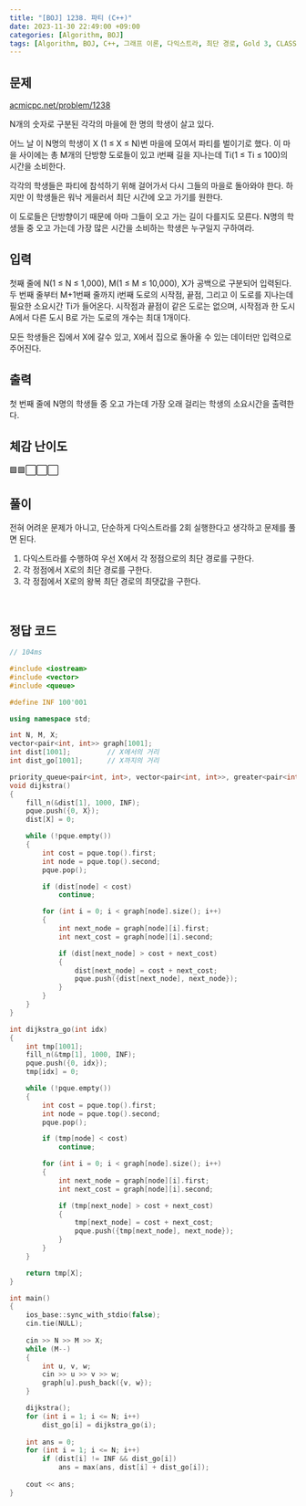 ```yaml
---
title: "[BOJ] 1238. 파티 (C++)"
date: 2023-11-30 22:49:00 +09:00
categories: [Algorithm, BOJ]
tags: [Algorithm, BOJ, C++, 그래프 이론, 다익스트라, 최단 경로, Gold 3, CLASS 4]
---
```

## **문제**
[acmicpc.net/problem/1238](https://www.acmicpc.net/problem/1238)
<br>

N개의 숫자로 구분된 각각의 마을에 한 명의 학생이 살고 있다.

어느 날 이 N명의 학생이 X (1 ≤ X ≤ N)번 마을에 모여서 파티를 벌이기로 했다. 이 마을 사이에는 총 M개의 단방향 도로들이 있고 i번째 길을 지나는데 Ti(1 ≤ Ti ≤ 100)의 시간을 소비한다.

각각의 학생들은 파티에 참석하기 위해 걸어가서 다시 그들의 마을로 돌아와야 한다. 하지만 이 학생들은 워낙 게을러서 최단 시간에 오고 가기를 원한다.

이 도로들은 단방향이기 때문에 아마 그들이 오고 가는 길이 다를지도 모른다. N명의 학생들 중 오고 가는데 가장 많은 시간을 소비하는 학생은 누구일지 구하여라.
<br>

## **입력**
첫째 줄에 N(1 ≤ N ≤ 1,000), M(1 ≤ M ≤ 10,000), X가 공백으로 구분되어 입력된다. 두 번째 줄부터 M+1번째 줄까지 i번째 도로의 시작점, 끝점, 그리고 이 도로를 지나는데 필요한 소요시간 Ti가 들어온다. 시작점과 끝점이 같은 도로는 없으며, 시작점과 한 도시 A에서 다른 도시 B로 가는 도로의 개수는 최대 1개이다.

모든 학생들은 집에서 X에 갈수 있고, X에서 집으로 돌아올 수 있는 데이터만 입력으로 주어진다.
<br>

## **출력**
첫 번째 줄에 N명의 학생들 중 오고 가는데 가장 오래 걸리는 학생의 소요시간을 출력한다.
<br>

## **체감 난이도**
🟩🟩⬜⬜⬜
<br>

## **풀이**
전혀 어려운 문제가 아니고, 단순하게 다익스트라를 2회 실행한다고 생각하고 문제를 풀면 된다.

1. 다익스트라를 수행하여 우선 X에서 각 정점으로의 최단 경로를 구한다.
2. 각 정점에서 X로의 최단 경로를 구한다.
3. 각 정점에서 X로의 왕복 최단 경로의 최댓값을 구한다. 
<br>

## **정답 코드**
```c++
// 104ms

#include <iostream>
#include <vector>
#include <queue>

#define INF 100'001

using namespace std;

int N, M, X;
vector<pair<int, int>> graph[1001];
int dist[1001];         // X에서의 거리
int dist_go[1001];      // X까지의 거리

priority_queue<pair<int, int>, vector<pair<int, int>>, greater<pair<int, int>>> pque;
void dijkstra()
{
    fill_n(&dist[1], 1000, INF);
    pque.push({0, X});
    dist[X] = 0;

    while (!pque.empty())
    {
        int cost = pque.top().first;
        int node = pque.top().second;
        pque.pop();

        if (dist[node] < cost)
            continue;

        for (int i = 0; i < graph[node].size(); i++)
        {
            int next_node = graph[node][i].first;
            int next_cost = graph[node][i].second;

            if (dist[next_node] > cost + next_cost)
            {
                dist[next_node] = cost + next_cost;
                pque.push({dist[next_node], next_node});
            }
        }
    }
}

int dijkstra_go(int idx)
{
    int tmp[1001];
    fill_n(&tmp[1], 1000, INF);
    pque.push({0, idx});
    tmp[idx] = 0;

    while (!pque.empty())
    {
        int cost = pque.top().first;
        int node = pque.top().second;
        pque.pop();

        if (tmp[node] < cost)
            continue;

        for (int i = 0; i < graph[node].size(); i++)
        {
            int next_node = graph[node][i].first;
            int next_cost = graph[node][i].second;

            if (tmp[next_node] > cost + next_cost)
            {
                tmp[next_node] = cost + next_cost;
                pque.push({tmp[next_node], next_node});
            }
        }
    }

    return tmp[X];
}

int main()
{
    ios_base::sync_with_stdio(false);
    cin.tie(NULL);
    
    cin >> N >> M >> X;
    while (M--)
    {
        int u, v, w;
        cin >> u >> v >> w;
        graph[u].push_back({v, w});
    }

    dijkstra();
    for (int i = 1; i <= N; i++)
        dist_go[i] = dijkstra_go(i);
    
    int ans = 0;
    for (int i = 1; i <= N; i++)
        if (dist[i] != INF && dist_go[i])
            ans = max(ans, dist[i] + dist_go[i]);
    
    cout << ans;
}
```
